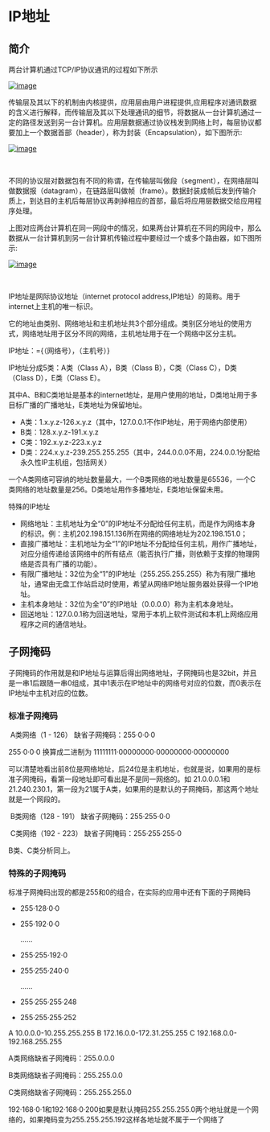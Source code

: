# IP地址

## 简介

两台计算机通过TCP/IP协议通讯的过程如下所示

[![image](https://github.com/orangehaswing/InterviewNote/blob/master/%E8%AE%A1%E7%AE%97%E6%9C%BA%E7%BD%91%E7%BB%9C/resource/201204251235454745.png?raw=true)](http://images.cnblogs.com/cnblogs_com/rollenholt/201204/201204251235456872.png?raw=true)

传输层及其以下的机制由内核提供，应用层由用户进程提供,应用程序对通讯数据的含义进行解释，而传输层及其以下处理通讯的细节，将数据从一台计算机通过一定的路径发送到另一台计算机。应用层数据通过协议栈发到网络上时，每层协议都要加上一个数据首部（header），称为封装（Encapsulation），如下图所示:

[![image](https://github.com/orangehaswing/InterviewNote/blob/master/%E8%AE%A1%E7%AE%97%E6%9C%BA%E7%BD%91%E7%BB%9C/resource/201204251235468989.png?raw=true)](http://images.cnblogs.com/cnblogs_com/rollenholt/201204/201204251235469479.png?raw=true)

 

不同的协议层对数据包有不同的称谓，在传输层叫做段（segment），在网络层叫做数据报（datagram），在链路层叫做帧（frame）。数据封装成帧后发到传输介质上，到达目的主机后每层协议再剥掉相应的首部，最后将应用层数据交给应用程序处理。

上图对应两台计算机在同一网段中的情况，如果两台计算机在不同的网段中，那么数据从一台计算机到另一台计算机传输过程中要经过一个或多个路由器，如下图所示:

[![image](https://github.com/orangehaswing/InterviewNote/blob/master/%E8%AE%A1%E7%AE%97%E6%9C%BA%E7%BD%91%E7%BB%9C/resource/201204251235479088.png?raw=true)](http://images.cnblogs.com/cnblogs_com/rollenholt/201204/201204251235474039.png?raw=true)

 

IP地址是网际协议地址（internet protocol address,IP地址）的简称。用于internet上主机的唯一标识。

它的地址由类别、网络地址和主机地址共3个部分组成。类别区分地址的使用方式，网络地址用于区分不同的网络，主机地址用于在一个网络中区分主机。

IP地址：={（网络号），（主机号）}

IP地址分成5类：A类（Class A），B类（Class B），C类（Class C），D类（Class D），E类（Class E）。

其中A、B和C类地址是基本的internet地址，是用户使用的地址，D类地址用于多目标广播的广播地址，E类地址为保留地址。

- A类：1.x.y.z-126.x.y.z（其中，127.0.0.1不作IP地址，用于网络内部使用）
- B类：128.x.y.z-191.x.y.z
- C类：192.x.y.z-223.x.y.z
- D类：224.x.y.z-239.255.255.255（其中，244.0.0.0不用，224.0.0.1分配给永久性IP主机组，包括网关）

一个A类网络可容纳的地址数量最大，一个B类网络的地址数量是65536，一个C类网络的地址数量是256。D类地址用作多播地址，E类地址保留未用。

特殊的IP地址

- 网络地址：主机地址为全“0”的IP地址不分配给任何主机，而是作为网络本身的标识。例：主机202.198.151.136所在网络的网络地址为202.198.151.0；
- 直接广播地址：主机地址为全“1”的IP地址不分配给任何主机，用作广播地址，对应分组传递给该网络中的所有结点（能否执行广播，则依赖于支撑的物理网络是否具有广播的功能）。
- 有限广播地址：32位为全“1”的IP地址（255.255.255.255）称为有限广播地址，通常由无盘工作站启动时使用，希望从网络IP地址服务器处获得一个IP地址。
- 主机本身地址：32位为全“0”的IP地址（0.0.0.0）称为主机本身地址。
- 回送地址：127.0.0.1称为回送地址，常用于本机上软件测试和本机上网络应用程序之间的通信地址。

## 子网掩码

子网掩码的作用就是和IP地址与运算后得出网络地址，子网掩码也是32bit，并且是一串1后跟随一串0组成，其中1表示在IP地址中的网络号对应的位数，而0表示在IP地址中主机对应的位数。

### 标准子网掩码

​	A类网络（1 - 126） 缺省子网掩码：255·0·0·0

255·0·0·0 换算成二进制为 11111111·00000000·00000000·00000000

​	可以清楚地看出前8位是网络地址，后24位是主机地址，也就是说，如果用的是标准子网掩码，看第一段地址即可看出是不是同一网络的。如 21.0.0.0.1和21.240.230.1，第一段为21属于A类，如果用的是默认的子网掩码，那这两个地址就是一个网段的。

​	B类网络（128 - 191） 缺省子网掩码：255·255·0·0

​	C类网络（192 - 223） 缺省子网掩码：255·255·255·0

 B类、C类分析同上。

### 特殊的子网掩码

​	标准子网掩码出现的都是255和0的组合，在实际的应用中还有下面的子网掩码

- 255·128·0·0

- 255·192·0·0

  ……

- 255·255·192·0

- 255·255·240·0

  ……

- 255·255·255·248

- 255·255·255·252

A 10.0.0.0-10.255.255.255
B 172.16.0.0-172.31.255.255
C 192.168.0.0-192.168.255.255

A类网络缺省子网掩码：255.0.0.0

B类网络缺省子网掩码：255.255.0.0

C类网络缺省子网掩码：255.255.255.0

192·168·0·1和192·168·0·200如果是默认掩码255.255.255.0两个地址就是一个网络的，如果掩码变为255.255.255.192这样各地址就不属于一个网络了









